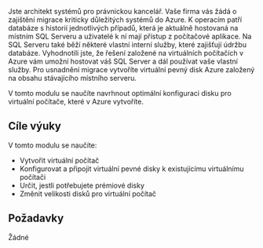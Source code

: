 Jste architekt systémů pro právnickou kancelář. Vaše firma vás žádá o zajištění migrace kriticky důležitých systémů do Azure. K operacím patří databáze s historií jednotlivých případů, která je aktuálně hostovaná na místním SQL Serveru a uživatelé k ní mají přístup z počítačové aplikace. Na SQL Serveru také běží některé vlastní interní služby, které zajišťují údržbu databáze. Vyhodnotili jste, že řešení založené na virtuálních počítačích v Azure vám umožní hostovat váš SQL Server a dál používat vaše vlastní služby. Pro usnadnění migrace vytvoříte virtuální pevný disk Azure založený na obsahu stávajícího místního serveru.

V tomto modulu se naučíte navrhnout optimální konfiguraci disku pro virtuální počítače, které v Azure vytvoříte.

## <a name="learning-objectives"></a>Cíle výuky

V tomto modulu se naučíte:

- Vytvořit virtuální počítač
- Konfigurovat a připojit virtuální pevné disky k existujícímu virtuálnímu počítači
- Určit, jestli potřebujete prémiové disky
- Změnit velikosti disků pro virtuální počítač

## <a name="prerequisites"></a>Požadavky

Žádné